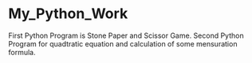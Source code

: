 # My_Python_Work
First Python Program is Stone Paper and Scissor Game.
Second Python Program for quadtratic equation and calculation of some mensuration formula.
